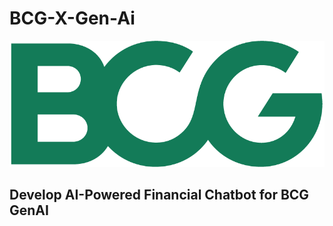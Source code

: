 # BCG-X-Gen-Ai

<p align="center">
  <img src="https://github.com/bharathveerB/BCG-X-Gen-Ai/blob/main/images/BCG_MONOGRAM.png?raw=true" alt="Sublime's custom image"/>
</p>

## Develop AI-Powered Financial Chatbot for BCG GenAI


